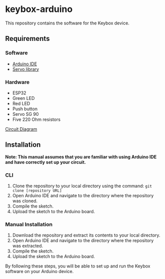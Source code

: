 # keybox-arduino

This repository contains the software for the Keybox device.

## Requirements

### Software
- [Arduino IDE](https://support.arduino.cc/hc/en-us/articles/360019833020-Download-and-install-Arduino-IDE)
- [Servo library](https://www.arduino.cc/reference/en/libraries/servo/)

### Hardware
- ESP32
- Green LED
- Red LED
- Push button
- Servo SG 90
- Five 220 Ohm resistors

[Circuit Diagram](https://imgur.com/a/XT39uWD)

## Installation

**Note: This manual assumes that you are familiar with using Arduino IDE and have correctly set up your circuit.**

### CLI
1. Clone the repository to your local directory using the command: `git clone [repository URL]`
2. Open Arduino IDE and navigate to the directory where the repository was cloned.
3. Compile the sketch.
4. Upload the sketch to the Arduino board.

### Manual Installation
1. Download the repository and extract its contents to your local directory.
2. Open Arduino IDE and navigate to the directory where the repository was extracted.
3. Compile the sketch.
4. Upload the sketch to the Arduino board.

By following these steps, you will be able to set up and run the Keybox software on your Arduino device.

